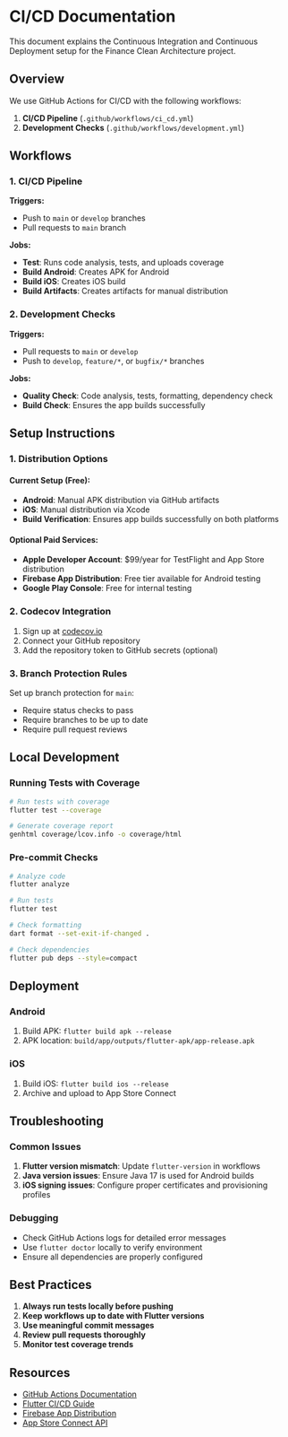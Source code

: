 # CI/CD Documentation

This document explains the Continuous Integration and Continuous Deployment setup for the Finance Clean Architecture project.

## Overview

We use GitHub Actions for CI/CD with the following workflows:

1. **CI/CD Pipeline** (`.github/workflows/ci_cd.yml`)
2. **Development Checks** (`.github/workflows/development.yml`)

## Workflows

### 1. CI/CD Pipeline

**Triggers:**
- Push to `main` or `develop` branches
- Pull requests to `main` branch

**Jobs:**
- **Test**: Runs code analysis, tests, and uploads coverage
- **Build Android**: Creates APK for Android
- **Build iOS**: Creates iOS build
- **Build Artifacts**: Creates artifacts for manual distribution

### 2. Development Checks

**Triggers:**
- Pull requests to `main` or `develop`
- Push to `develop`, `feature/*`, or `bugfix/*` branches

**Jobs:**
- **Quality Check**: Code analysis, tests, formatting, dependency check
- **Build Check**: Ensures the app builds successfully

## Setup Instructions

### 1. Distribution Options

#### Current Setup (Free):
- **Android**: Manual APK distribution via GitHub artifacts
- **iOS**: Manual distribution via Xcode
- **Build Verification**: Ensures app builds successfully on both platforms

#### Optional Paid Services:
- **Apple Developer Account**: $99/year for TestFlight and App Store distribution
- **Firebase App Distribution**: Free tier available for Android testing
- **Google Play Console**: Free for internal testing

### 2. Codecov Integration

1. Sign up at [codecov.io](https://codecov.io)
2. Connect your GitHub repository
3. Add the repository token to GitHub secrets (optional)

### 3. Branch Protection Rules

Set up branch protection for `main`:
- Require status checks to pass
- Require branches to be up to date
- Require pull request reviews

## Local Development

### Running Tests with Coverage

```bash
# Run tests with coverage
flutter test --coverage

# Generate coverage report
genhtml coverage/lcov.info -o coverage/html
```

### Pre-commit Checks

```bash
# Analyze code
flutter analyze

# Run tests
flutter test

# Check formatting
dart format --set-exit-if-changed .

# Check dependencies
flutter pub deps --style=compact
```

## Deployment

### Android

1. Build APK: `flutter build apk --release`
2. APK location: `build/app/outputs/flutter-apk/app-release.apk`

### iOS

1. Build iOS: `flutter build ios --release`
2. Archive and upload to App Store Connect

## Troubleshooting

### Common Issues

1. **Flutter version mismatch**: Update `flutter-version` in workflows
2. **Java version issues**: Ensure Java 17 is used for Android builds
3. **iOS signing issues**: Configure proper certificates and provisioning profiles

### Debugging

- Check GitHub Actions logs for detailed error messages
- Use `flutter doctor` locally to verify environment
- Ensure all dependencies are properly configured

## Best Practices

1. **Always run tests locally before pushing**
2. **Keep workflows up to date with Flutter versions**
3. **Use meaningful commit messages**
4. **Review pull requests thoroughly**
5. **Monitor test coverage trends**

## Resources

- [GitHub Actions Documentation](https://docs.github.com/en/actions)
- [Flutter CI/CD Guide](https://docs.flutter.dev/deployment/ci)
- [Firebase App Distribution](https://firebase.google.com/docs/app-distribution)
- [App Store Connect API](https://developer.apple.com/documentation/appstoreconnectapi) 